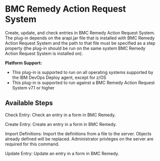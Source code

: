 
# BMC Remedy Action Request System

Create, update, and check entries in BMC Remedy Action Request System. The plug-in depends on the arapi.jar file that is installed with BMC Remedy Action Request System and the path to that file must be specified as a step property (the plug-in should be run on the same system BMC Remedy Action Request System is installed on).

**Platform Support:**

* This plug-in is supported to run on all operating systems supported by the IBM DevOps Deploy agent, except for z/OS
* This plug-in is supported to run against a BMC Remedy Action Request System v7.1 or higher


## Available Steps

Check Entry: Check an entry in a form in BMC Remedy.

Create Entry: Create an entry in a form in BMC Remedy.

Import Definitions: Import the definitions from a file to the server. Objects already defined will be replaced. Administrator privleges on the server are required for this command.

Update Entry: Update an entry in a form in BMC Remedy.


